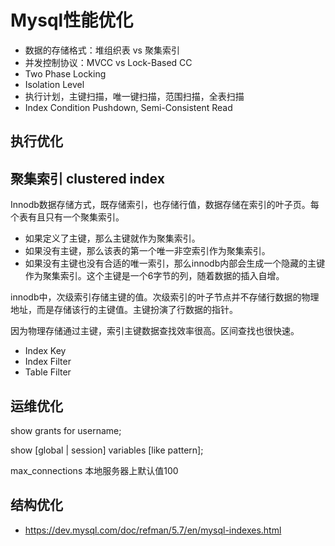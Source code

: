 # Mysql性能优化

* 数据的存储格式：堆组织表 vs 聚集索引
* 并发控制协议：MVCC vs Lock-Based CC
* Two Phase Locking
* Isolation Level
* 执行计划，主键扫描，唯一键扫描，范围扫描，全表扫描
* Index Condition Pushdown, Semi-Consistent Read

## 执行优化


## 聚集索引 clustered index

Innodb数据存储方式，既存储索引，也存储行值，数据存储在索引的叶子页。每个表有且只有一个聚集索引。

* 如果定义了主键，那么主键就作为聚集索引。
* 如果没有主键，那么该表的第一个唯一非空索引作为聚集索引。
* 如果没有主键也没有合适的唯一索引，那么innodb内部会生成一个隐藏的主键作为聚集索引。这个主键是一个6字节的列，随着数据的插入自增。

innodb中，次级索引存储主键的值。次级索引的叶子节点并不存储行数据的物理地址，而是存储该行的主键值。主键扮演了行数据的指针。

因为物理存储通过主键，索引主键数据查找效率很高。区间查找也很快速。


* Index Key
* Index Filter
* Table Filter

## 运维优化

show grants for username;


show [global | session] variables [like pattern];

max_connections
    本地服务器上默认值100

## 结构优化



* https://dev.mysql.com/doc/refman/5.7/en/mysql-indexes.html
